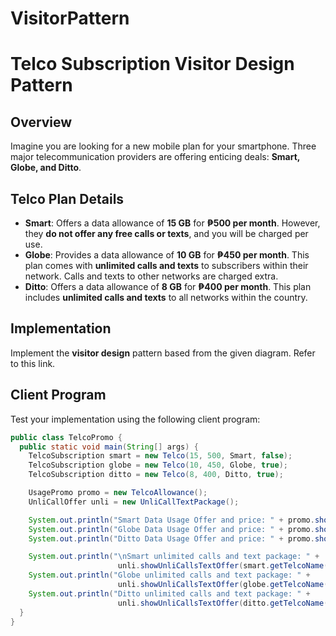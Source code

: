 # VisitorPattern

# Telco Subscription Visitor Design Pattern

## Overview
Imagine you are looking for a new mobile plan for your smartphone. Three major telecommunication providers are offering enticing deals: **Smart, Globe, and Ditto**.

## Telco Plan Details
- **Smart**: Offers a data allowance of **15 GB** for **₱500 per month**. However, they **do not offer any free calls or texts**, and you will be charged per use.
- **Globe**: Provides a data allowance of **10 GB** for **₱450 per month**. This plan comes with **unlimited calls and texts** to subscribers within their network. Calls and texts to other networks are charged extra.
- **Ditto**: Offers a data allowance of **8 GB** for **₱400 per month**. This plan includes **unlimited calls and texts** to all networks within the country.

## Implementation
Implement the **visitor design** pattern based from the given diagram. Refer to this link.  

## Client Program
Test your implementation using the following client program:

```java
public class TelcoPromo {
  public static void main(String[] args) {
    TelcoSubscription smart = new Telco(15, 500, Smart, false);
    TelcoSubscription globe = new Telco(10, 450, Globe, true);
    TelcoSubscription ditto = new Telco(8, 400, Ditto, true);

    UsagePromo promo = new TelcoAllowance();
    UnliCallOffer unli = new UnliCallTextPackage();    

    System.out.println("Smart Data Usage Offer and price: " + promo.showAllowance(smart.getTelcoName(), smart.getPromoPrice()));
    System.out.println("Globe Data Usage Offer and price: " + promo.showAllowance(globe.getTelcoName(), globe.getPromoPrice()));
    System.out.println("Ditto Data Usage Offer and price: " + promo.showAllowance(ditto.getTelcoName(), ditto.getPromoPrice()));

    System.out.println("\nSmart unlimited calls and text package: " +
                        unli.showUnliCallsTextOffer(smart.getTelcoName(), smart.getUnliCallText()));
    System.out.println("Globe unlimited calls and text package: " +
                        unli.showUnliCallsTextOffer(globe.getTelcoName(), globe.getUnliCallText()));
    System.out.println("Ditto unlimited calls and text package: " +
                        unli.showUnliCallsTextOffer(ditto.getTelcoName(), ditto.getUnliCallText()));
  }
}
```
